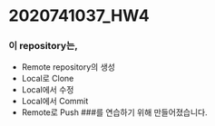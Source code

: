 # 2020741037_HW4

### 이 repository는,
* Remote repository의 생성
* Local로 Clone 
* Local에서 수정
* Local에서 Commit
* Remote로 Push 
###를 연습하기 위해 만들어졌습니다.